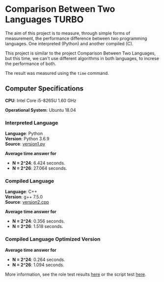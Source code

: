 # Comparison Between Two Languages TURBO

The aim of this project is to measure, through simple forms of measurement, the performance difference between two programming languages. One interpreted (Python) and another compiled (C).

This project is similar to the project Comparison Between Two Languages, but this time, we can't use different algorithms in both languages, to increse the performance of both.

The result was measured using the `time` command.

## Computer Specifications

**CPU**: Intel Core i5-8265U 1.60 GHz

**Operational System**: Ubuntu 18.04

### Interpreted Language

**Language**: Python  
**Version**: Python 3.6.9  
**Source**: [version1.py](version1.py)

**Average time answer for**
- **N = 2^24**: 6.424 seconds.
- **N = 2^26**: 27.064 seconds.

### Compiled Language

**Language**: C++  
**Version**: g++ 7.5.0  
**Source**: [version2.cpp](version2.cpp)

**Average time answer for**
- **N = 2^24**: 0.356 seconds.
- **N = 2^26**: 1.518 seconds.

### Compiled Language Optimized Version

**Average time answer for**
- **N = 2^24**: 0.264 seconds.
- **N = 2^26**: 1.094 seconds.

More information, see the role test results [here](test_result) or the script test [here](test.sh).